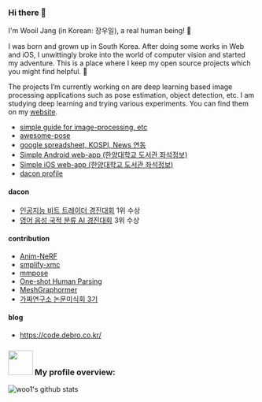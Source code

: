 ### Hi there 👋
I'm Wooil Jang (in Korean: 장우일), a real human being! :runner:

I was born and grown up in South Korea. After doing some works in Web and iOS, I unwittingly broke into the world of computer vision and started my adventure. This is a place where I keep my open source projects which you might find helpful. 🌱

The projects I’m currently working on are deep learning based image processing applications such as pose estimation, object detection, etc. I am studying deep learning and trying various experiments. You can find them on my [website](https://woo1.github.io/).

* [simple guide for image-processing, etc](https://github.com/woo1/simple_guide)
* [awesome-pose](https://github.com/woo1/awesome-pose)
* [google spreadsheet, KOSPI, News 연동](https://github.com/woo1/google-apps-script-example)
* [Simple Android web-app (한양대학교 도서관 좌석정보)](https://github.com/woo1/Hanyanglib-Android)
* [Simple iOS web-app (한양대학교 도서관 좌석정보)](https://github.com/woo1/Hanyanglib-ios)
* [dacon profile](https://dacon.io/myprofile/414612/home)

#### dacon 
- [인공지능 비트 트레이더 경진대회](https://dacon.io/competitions/official/235738/overview/description) 1위 수상
- [영어 음성 국적 분류 AI 경진대회](https://dacon.io/competitions/official/235709/overview/description) 3위 수상

#### contribution
- [Anim-NeRF](https://github.com/JanaldoChen/Anim-NeRF)
- [smplify-xmc](https://github.com/muelea/smplify-xmc)
- [mmpose](https://github.com/open-mmlab/mmpose)
- [One-shot Human Parsing](https://github.com/Charleshhy/One-shot-Human-Parsing)
- [MeshGraphormer](https://github.com/microsoft/MeshGraphormer)
- [가짜연구소 논문미식회 3기](https://www.youtube.com/watch?v=ZM87QcZeM48&list=PLyP9gclj-bv4jrKxhIjbxRAr-9EdWllON)

#### blog
- https://code.debro.co.kr/

<!--
**woo1/woo1** is a ✨ _special_ ✨ repository because its `README.md` (this file) appears on your GitHub profile.

Here are some ideas to get you started:

- 🔭 I’m currently working on ...
- 🌱 I’m currently learning ...
- 👯 I’m looking to collaborate on ...
- 🤔 I’m looking for help with ...
- 💬 Ask me about ...
- 📫 How to reach me: ...
- 😄 Pronouns: ...
- ⚡ Fun fact: ...
-->

### <img src="https://media.giphy.com/media/l46Cei9gnXaJFGInu/giphy.gif" width="50"> My profile overview:
![woo1's github stats](https://github-readme-stats.vercel.app/api?username=woo1&show_icons=true)
